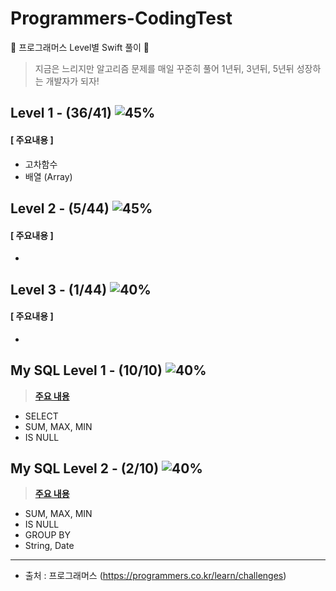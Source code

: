 # Programmers-CodingTest
🐢 프로그래머스 Level별 Swift 풀이 🚀

>지금은 느리지만 알고리즘 문제를 매일 꾸준히 풀어 1년뒤, 3년뒤, 5년뒤 성장하는 개발자가 되자!



## Level 1 - (36/41) ![45%](https://progress-bar.dev/56)

#### [ 주요내용 ]

- 고차함수 
- 배열 (Array)



## Level 2 - (5/44) ![45%](https://progress-bar.dev/5)

#### [ 주요내용 ]

- 



## Level 3 - (1/44) ![40%](https://progress-bar.dev/0)

#### [ 주요내용 ]

- 



## My SQL Level 1 - (10/10) ![40%](https://progress-bar.dev/100)

>**[주요 내용](https://github.com/suhyeon4820/Programmers-CodingTest/blob/main/MySQL.md)**

- SELECT
- SUM, MAX, MIN
- IS NULL



## My SQL Level 2 - (2/10) ![40%](https://progress-bar.dev/20)

>**[주요 내용](https://github.com/suhyeon4820/Programmers-CodingTest/blob/main/MySQL.md)**

- SUM, MAX, MIN
- IS NULL
- GROUP BY
- String, Date



---

- 출처 : 프로그래머스 (https://programmers.co.kr/learn/challenges)
